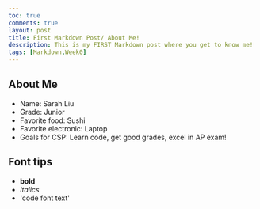 ```yaml
---
toc: true
comments: true
layout: post
title: First Markdown Post/ About Me!
description: This is my FIRST Markdown post where you get to know me!
tags: [Markdown,Week0]
---
```


## About Me
- Name: Sarah Liu
- Grade: Junior
- Favorite food: Sushi
- Favorite electronic: Laptop
- Goals for CSP: Learn code, get good grades, excel in AP exam!

## Font tips
-  **bold**
- *italics*
- 'code font text'
